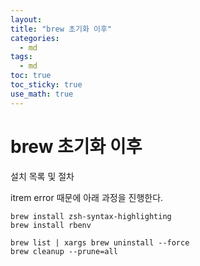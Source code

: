 ```yaml
---
layout: 
title: "brew 초기화 이후"
categories: 
  - md
tags:
  - md
toc: true
toc_sticky: true
use_math: true
---
```



# brew 초기화 이후
설치 목록 및 절차


itrem error 때문에 아래 과정을 진행한다.


```
brew install zsh-syntax-highlighting
brew install rbenv
```

```
brew list | xargs brew uninstall --force
brew cleanup --prune=all
```